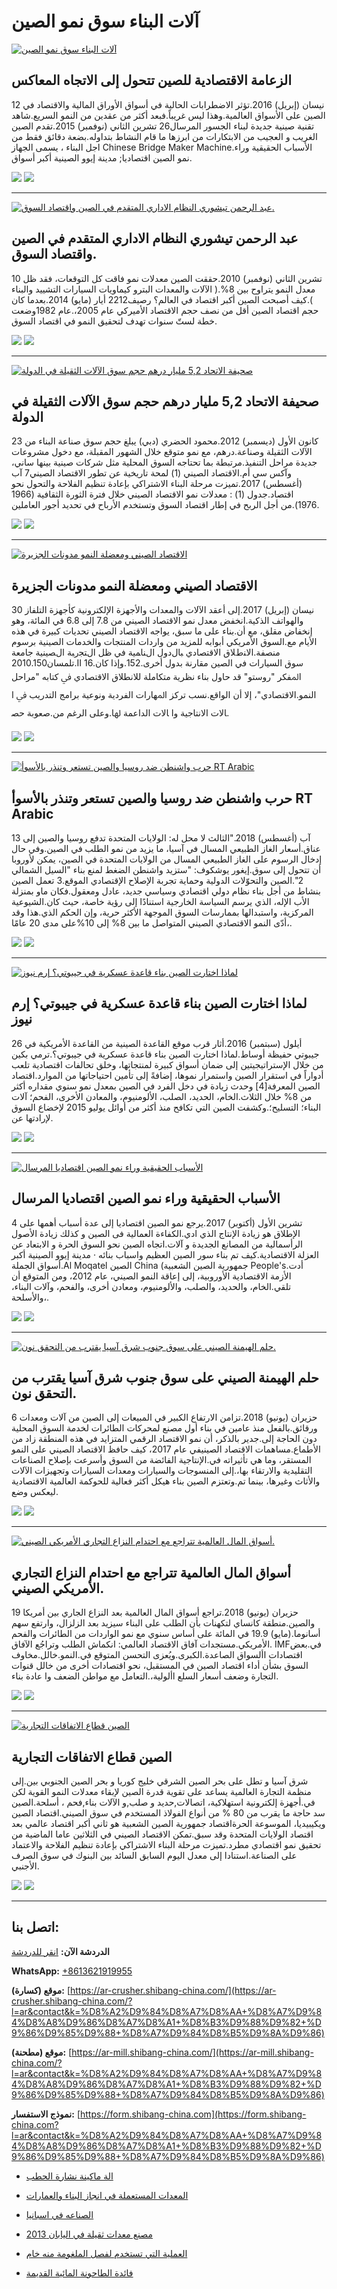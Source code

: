 # آلات البناء سوق نمو الصين

<a href="https://swt.shibang-china.com/?l=ar&img&k=%D8%A2%D9%84%D8%A7%D8%AA+%D8%A7%D9%84%D8%A8%D9%86%D8%A7%D8%A1+%D8%B3%D9%88%D9%82+%D9%86%D9%85%D9%88+%D8%A7%D9%84%D8%B5%D9%8A%D9%86" target="_blank">![آلات البناء سوق نمو الصين](http://static.shibang-china.com/all-800x300/1297.jpg)</a>

## الزعامة الاقتصادية للصين تتحول إلى الاتجاه المعاكس
12 نيسان (إبريل) 2016.تؤثر الاضطرابات الحالية في أسواق الأوراق المالية والاقتصاد في الصين على الأسواق العالمية.وهذا ليس غريباً.فبعد أكثر من عقدين من النمو السريع.شاهد تقنية صينية جديدة لبناء الجسور المرسال26 تشرين الثاني (نوفمبر) 2015.تقدم الصين الغريب و العجيب من الابتكارات من ابرزها ما قام النشاط بتداوله.بضعة دقائق فقط من اجل البناء ، يسمى الجهاز Chinese Bridge Maker Machine.الأسباب الحقيقية وراء نمو الصين اقتصاديا; مدينة إيوو الصينية أكبر أسواق.


<a href="https://whatsapp.shibangsoft.com/WhatsApp.php" target="_blank" title="WhatsApp">![](http://static.shibang-china.com/icon/whatsapp.png)</a> <a href="https://swt.shibang-china.com/?l=ar&icon&k=%D8%A2%D9%84%D8%A7%D8%AA+%D8%A7%D9%84%D8%A8%D9%86%D8%A7%D8%A1+%D8%B3%D9%88%D9%82+%D9%86%D9%85%D9%88+%D8%A7%D9%84%D8%B5%D9%8A%D9%86" target="_blank">![](http://static.shibang-china.com/icon/chat-ar.png)</a>

---

<a href="https://swt.shibang-china.com/?l=ar&img&k=%D8%A2%D9%84%D8%A7%D8%AA+%D8%A7%D9%84%D8%A8%D9%86%D8%A7%D8%A1+%D8%B3%D9%88%D9%82+%D9%86%D9%85%D9%88+%D8%A7%D9%84%D8%B5%D9%8A%D9%86" target="_blank">![عبد الرحمن تيشوري النظام الاداري المتقدم في الصين واقتصاد السوق.](http://static.shibang-china.com/all-800x300/156.jpg)</a>

## عبد الرحمن تيشوري النظام الاداري المتقدم في الصين واقتصاد السوق.
10 تشرين الثاني (نوفمبر) 2010.حققت الصين معدلات نمو فاقت كل التوقعات، فقد ظل معدل النمو يتراوح بين 8%.( الآلات والمعدات البترو كيماويات السيارات التشييد والبناء ).كيف أصبحت الصين أكبر اقتصاد في العالم؟ رصيف2212 أيار (مايو) 2014.بعدما كان حجم اقتصاد الصين أقل من نصف حجم الاقتصاد الأميركي عام 2005،.عام 1982وضعت خطة لستّ سنوات تهدف لتحقيق النمو في اقتصاد السوق.


<a href="https://whatsapp.shibangsoft.com/WhatsApp.php" target="_blank" title="WhatsApp">![](http://static.shibang-china.com/icon/whatsapp.png)</a> <a href="https://swt.shibang-china.com/?l=ar&icon&k=%D8%A2%D9%84%D8%A7%D8%AA+%D8%A7%D9%84%D8%A8%D9%86%D8%A7%D8%A1+%D8%B3%D9%88%D9%82+%D9%86%D9%85%D9%88+%D8%A7%D9%84%D8%B5%D9%8A%D9%86" target="_blank">![](http://static.shibang-china.com/icon/chat-ar.png)</a>

---

<a href="https://swt.shibang-china.com/?l=ar&img&k=%D8%A2%D9%84%D8%A7%D8%AA+%D8%A7%D9%84%D8%A8%D9%86%D8%A7%D8%A1+%D8%B3%D9%88%D9%82+%D9%86%D9%85%D9%88+%D8%A7%D9%84%D8%B5%D9%8A%D9%86" target="_blank">![صحيفة الاتحاد 5,2 مليار درهم حجم سوق الآلات الثقيلة في الدولة](http://static.shibang-china.com/all-800x300/1059.jpg)</a>

## صحيفة الاتحاد 5,2 مليار درهم حجم سوق الآلات الثقيلة في الدولة
23 كانون الأول (ديسمبر) 2012.محمود الحضري (دبي) يبلغ حجم سوق صناعة البناء من الآلات الثقيلة وصناعة.درهم، مع نمو متوقع خلال الشهور المقبلة، مع دخول مشروعات جديدة مراحل التنفيذ.مرتبطة بما تحتاجه السوق المحلية مثل شركات صينية بينها ساني، وآكس سي أم.الاقتصاد الصيني (1) لمحة تاريخية عن تطور الاقتصاد الصيني7 آب (أغسطس) 2017.تميزت مرحلة البناء الاشتراكي بإعادة تنظيم الفلاحة والتحول نحو اقتصاد.جدول (1) : معدلات نمو الاقتصاد الصيني خلال فترة الثورة الثقافية (1966 1976).من أجل الربح في إطار اقتصاد السوق وتستخدم الأرباح في تحديد أجور العاملين.


<a href="https://whatsapp.shibangsoft.com/WhatsApp.php" target="_blank" title="WhatsApp">![](http://static.shibang-china.com/icon/whatsapp.png)</a> <a href="https://swt.shibang-china.com/?l=ar&icon&k=%D8%A2%D9%84%D8%A7%D8%AA+%D8%A7%D9%84%D8%A8%D9%86%D8%A7%D8%A1+%D8%B3%D9%88%D9%82+%D9%86%D9%85%D9%88+%D8%A7%D9%84%D8%B5%D9%8A%D9%86" target="_blank">![](http://static.shibang-china.com/icon/chat-ar.png)</a>

---

<a href="https://swt.shibang-china.com/?l=ar&img&k=%D8%A2%D9%84%D8%A7%D8%AA+%D8%A7%D9%84%D8%A8%D9%86%D8%A7%D8%A1+%D8%B3%D9%88%D9%82+%D9%86%D9%85%D9%88+%D8%A7%D9%84%D8%B5%D9%8A%D9%86" target="_blank">![الاقتصاد الصيني ومعضلة النمو مدونات الجزيرة](http://static.shibang-china.com/all-800x300/1365.jpg)</a>

## الاقتصاد الصيني ومعضلة النمو مدونات الجزيرة
30 نيسان (إبريل) 2017.إلى أعقد الآلات والمعدات والأجهزة الإلكترونية كأجهزة التلفاز والهواتف الذكية.انخفض معدل نمو الاقتصاد الصيني من 7.8 إلى 6.8 في المائة، وهو إنخفاض مقلق، مع أن.بناء على ما سبق، يواجه الاقتصاد الصيني تحديات كبيرة في هذه الأيام مع.السوق الأمريكي أبوابه للمزيد من واردات المنتجات والخدمات الصينية برسوم منصفة.اﻻﻨطﻼق اﻻﻗﺘﺼﺎدي ﺒﺎﻝدول اﻝﻨﺎﻤﻴﺔ ﻓﻲ ظل اﻝﺘﺠرﺒﺔ اﻝﺼﻴﻨﻴﺔ جامعة تلمسان2010.150.II 16.ﺳﻮق اﻟﺴﻴﺎرات ﻓﻲ اﻟﺼﻴﻦ ﻣﻘﺎرﻧﺔ ﺑﺪول أﺧﺮى.152.وإذا ﻛﺎن اﳌﻔﻜﺮ &quot;روﺳﺘﻮ&quot; ﻗﺪ ﺣﺎول ﺑﻨﺎء ﻧﻈﺮﻳﺔ ﻣﺘﻜﺎﻣﻠﺔ ﻟﻼﻧﻄﻼق اﻻﻗﺘﺼﺎدي ﰲ ﻛﺘﺎﺑﻪ &quot;ﻣﺮاﺣﻞ اﻟﻨﻤﻮ.اﻻﻗﺘﺼﺎدي&quot;، إﻻ أن اﻟﻮاﻗﻊ.ﻧﺴﺐ ﺗﺮﻛﺰ اﳌﻬﺎرات اﻟﻔﺮدﻳﺔ وﻧﻮﻋﻴﺔ ﺑﺮاﻣﺞ اﻟﺘﺪرﻳﺐ ﰲ ا ﺎﻻت اﻻﻧﺘﺎﺟﻴﺔ وا ﺎﻻت اﻟﺪاﻋﻤﺔ ﳍﺎ.وﻋﻠﻰ اﻟﺮﻏﻢ ﻣﻦ.ﺻﻌﻮﺑﺔ ﺣﺼ.


<a href="https://whatsapp.shibangsoft.com/WhatsApp.php" target="_blank" title="WhatsApp">![](http://static.shibang-china.com/icon/whatsapp.png)</a> <a href="https://swt.shibang-china.com/?l=ar&icon&k=%D8%A2%D9%84%D8%A7%D8%AA+%D8%A7%D9%84%D8%A8%D9%86%D8%A7%D8%A1+%D8%B3%D9%88%D9%82+%D9%86%D9%85%D9%88+%D8%A7%D9%84%D8%B5%D9%8A%D9%86" target="_blank">![](http://static.shibang-china.com/icon/chat-ar.png)</a>

---

<a href="https://swt.shibang-china.com/?l=ar&img&k=%D8%A2%D9%84%D8%A7%D8%AA+%D8%A7%D9%84%D8%A8%D9%86%D8%A7%D8%A1+%D8%B3%D9%88%D9%82+%D9%86%D9%85%D9%88+%D8%A7%D9%84%D8%B5%D9%8A%D9%86" target="_blank">![حرب واشنطن ضد روسيا والصين تستعر وتنذر بالأسوأ RT Arabic](http://static.shibang-china.com/all-800x300/866.jpg)</a>

## حرب واشنطن ضد روسيا والصين تستعر وتنذر بالأسوأ RT Arabic
13 آب (أغسطس) 2018.&quot;الثالث لا محل له: الولايات المتحدة تدفع روسيا والصين إلى عناق.أسعار الغاز الطبيعي المسال في آسيا، ما يزيد من نمو الطلب في الصين.وفي حال إدخال الرسوم على الغاز الطبيعي المسال من الولايات المتحدة في الصين، يمكن لأوروبا أن تتحول إلى سوق.إيغور يوشكوف: &quot;ستزيد واشنطن الضغط لمنع بناء &quot;السيل الشمالي 2&quot;.الصين والتحوّلات الدولية وحماية تجربة الإصلاح الإقتصادي الموقع.3 تعمل الصين بنشاط من أجل بناء نظام دولي اقتصادي وسياسي جديد، عادل ومعقول.فكان ماو بمنزلة الأب الإله، الذي يرسم السياسة الخارجية استنادًا إلى رؤية خاصة، حيث كان.الشيوعية المركزية، واستبدالها بممارسات السوق الموجهة الأكثر حرية، وإن الحكم الذي.هذا وقد أدّى النمو الاقتصادي الصيني المتواصل ما بين 8% إلى 10%على مدى 20 عامًا،.


<a href="https://whatsapp.shibangsoft.com/WhatsApp.php" target="_blank" title="WhatsApp">![](http://static.shibang-china.com/icon/whatsapp.png)</a> <a href="https://swt.shibang-china.com/?l=ar&icon&k=%D8%A2%D9%84%D8%A7%D8%AA+%D8%A7%D9%84%D8%A8%D9%86%D8%A7%D8%A1+%D8%B3%D9%88%D9%82+%D9%86%D9%85%D9%88+%D8%A7%D9%84%D8%B5%D9%8A%D9%86" target="_blank">![](http://static.shibang-china.com/icon/chat-ar.png)</a>

---

<a href="https://swt.shibang-china.com/?l=ar&img&k=%D8%A2%D9%84%D8%A7%D8%AA+%D8%A7%D9%84%D8%A8%D9%86%D8%A7%D8%A1+%D8%B3%D9%88%D9%82+%D9%86%D9%85%D9%88+%D8%A7%D9%84%D8%B5%D9%8A%D9%86" target="_blank">![لماذا اختارت الصين بناء قاعدة عسكرية في جيبوتي؟ إرم نيوز‎](http://static.shibang-china.com/all-800x300/1019.jpg)</a>

## لماذا اختارت الصين بناء قاعدة عسكرية في جيبوتي؟ إرم نيوز‎
26 أيلول (سبتمبر) 2016.أثار قرب موقع القاعدة الصينية من القاعدة الأمريكية في جيبوتي حفيظة أوساط.لماذا اختارت الصين بناء قاعدة عسكرية في جيبوتي؟.ترمي بكين من خلال الإستراتيجيتين إلى ضمان أسواق كبيرة لمنتجاتها، وخلق تحالفات اقتصادية تلعب أدواراً في استقرار الصين واستمرار نموها، إضافةً إلى تأمين احتياجاتها من الموارد.اقتصاد الصين المعرفة[4] وحدث زيادة في دخل الفرد في الصين بمعدل نمو سنوي مقداره أكثر من 8% خلال الثلاث.الخام، الحديد، الصلب، الألومنيوم، والمعادن الأخرى، الفحم؛ آلات البناء؛ التسليح؛.وكشفت الصين التي تكافح منذ أكثر من أوائل يوليو 2015 لإخضاع السوق لإرادتها عن.


<a href="https://whatsapp.shibangsoft.com/WhatsApp.php" target="_blank" title="WhatsApp">![](http://static.shibang-china.com/icon/whatsapp.png)</a> <a href="https://swt.shibang-china.com/?l=ar&icon&k=%D8%A2%D9%84%D8%A7%D8%AA+%D8%A7%D9%84%D8%A8%D9%86%D8%A7%D8%A1+%D8%B3%D9%88%D9%82+%D9%86%D9%85%D9%88+%D8%A7%D9%84%D8%B5%D9%8A%D9%86" target="_blank">![](http://static.shibang-china.com/icon/chat-ar.png)</a>

---

<a href="https://swt.shibang-china.com/?l=ar&img&k=%D8%A2%D9%84%D8%A7%D8%AA+%D8%A7%D9%84%D8%A8%D9%86%D8%A7%D8%A1+%D8%B3%D9%88%D9%82+%D9%86%D9%85%D9%88+%D8%A7%D9%84%D8%B5%D9%8A%D9%86" target="_blank">![الأسباب الحقيقية وراء نمو الصين اقتصاديا المرسال](http://static.shibang-china.com/all-800x300/36.jpg)</a>

## الأسباب الحقيقية وراء نمو الصين اقتصاديا المرسال
4 تشرين الأول (أكتوبر) 2017.يرجع نمو الصين اقتصاديا إلى عدة أسباب أهمها على الإطلاق هو زيادة الإنتاج الذي ادي.الكفاءة العمالية فى الصين و كذلك زيادة الأصول الرأسمالية من المصانع الجديدة و آلات.اتجاه الصين نحو السوق الحرة و الابتعاد عن العزلة الاقتصادية.كيف تم بناء سور الصين العظيم واسباب بنائه &middot; مدينة إيوو الصينية أكبر أسواق الجملة.Al Moqatel الصين China (جمهورية الصين الشعبية People&#39;s.أدت الأزمة الاقتصادية الأوروبية، إلى إعاقة النمو الصيني، عام 2012، ومن المتوقع أن تلقي.الخام، والحديد، والصلب، والألومنيوم، ومعادن أخرى، والفحم، وآلات البناء، والأسلحة،.


<a href="https://whatsapp.shibangsoft.com/WhatsApp.php" target="_blank" title="WhatsApp">![](http://static.shibang-china.com/icon/whatsapp.png)</a> <a href="https://swt.shibang-china.com/?l=ar&icon&k=%D8%A2%D9%84%D8%A7%D8%AA+%D8%A7%D9%84%D8%A8%D9%86%D8%A7%D8%A1+%D8%B3%D9%88%D9%82+%D9%86%D9%85%D9%88+%D8%A7%D9%84%D8%B5%D9%8A%D9%86" target="_blank">![](http://static.shibang-china.com/icon/chat-ar.png)</a>

---

<a href="https://swt.shibang-china.com/?l=ar&img&k=%D8%A2%D9%84%D8%A7%D8%AA+%D8%A7%D9%84%D8%A8%D9%86%D8%A7%D8%A1+%D8%B3%D9%88%D9%82+%D9%86%D9%85%D9%88+%D8%A7%D9%84%D8%B5%D9%8A%D9%86" target="_blank">![حلم الهيمنة الصيني على سوق جنوب شرق آسيا يقترب من التحقق نون.](http://static.shibang-china.com/all-800x300/1530.jpg)</a>

## حلم الهيمنة الصيني على سوق جنوب شرق آسيا يقترب من التحقق نون.
6 حزيران (يونيو) 2018.تزامن الارتفاع الكبير في المبيعات إلى الصين من آلات ومعدات ورقائق.بالفعل منذ عامين في بناء أول مصنع لمحركات الطائرات لخدمة السوق المحلية دون الحاجة إلى.جدير بالذكر، أن نمو الاقتصاد الرقمي المتزايد في هذه المنطقة زاد من الأطماع.مساهمات الاقتصاد الصينيفي عام 2017، كيف حافظ الاقتصاد الصيني على النمو المستقر، وما هي تأثيراته في.الإنتاجية الفائضة من السوق وأسرعت بإصلاح الصناعات التقليدية والارتقاء بها،.إلى المنسوجات والسيارات ومعدات السيارات وتجهيزات الآلات والأثاث وغيرها، بينما تم.وتعتزم الصين بناء هيكل أكثر فعالية للحوكمة العالمية الاقتصادية ليعكس وضع.


<a href="https://whatsapp.shibangsoft.com/WhatsApp.php" target="_blank" title="WhatsApp">![](http://static.shibang-china.com/icon/whatsapp.png)</a> <a href="https://swt.shibang-china.com/?l=ar&icon&k=%D8%A2%D9%84%D8%A7%D8%AA+%D8%A7%D9%84%D8%A8%D9%86%D8%A7%D8%A1+%D8%B3%D9%88%D9%82+%D9%86%D9%85%D9%88+%D8%A7%D9%84%D8%B5%D9%8A%D9%86" target="_blank">![](http://static.shibang-china.com/icon/chat-ar.png)</a>

---

<a href="https://swt.shibang-china.com/?l=ar&img&k=%D8%A2%D9%84%D8%A7%D8%AA+%D8%A7%D9%84%D8%A8%D9%86%D8%A7%D8%A1+%D8%B3%D9%88%D9%82+%D9%86%D9%85%D9%88+%D8%A7%D9%84%D8%B5%D9%8A%D9%86" target="_blank">![أسواق المال العالمية تتراجع مع احتدام النزاع التجاري الأمريكي الصيني.](http://static.shibang-china.com/all-800x300/1415.jpg)</a>

## أسواق المال العالمية تتراجع مع احتدام النزاع التجاري الأمريكي الصيني.
19 حزيران (يونيو) 2018.تراجع أسواق المال العالمية بعد النزاع الجاري بين أمريكا والصين.منطقة كانساي لتكهنات بأن الطلب على البناء سيزيد بعد الزلزال، وارتفع سهم أسانوما.(مايو) 19.9 في المائة على أساس سنوي مع نمو الواردات من الطائرات والفحم الأمريكي.مستجدات آفاق الاقتصاد العالمي: انكماش الطلب وتراجُع الآفاق. IMFفي.بعض اقتصادات األسواق الصاعدة.الكبرى.ويُعزى التحسن المتوقع في.النمو.خالل.مخاوف السوق بشأن أداء اقتصاد الصين في المستقبل، نحو اقتصادات أخرى من خالل قنوات التجارة وضعف أسعار السلع األولية،.التعامل مع مواطن الضعف وا عادة بناء.


<a href="https://whatsapp.shibangsoft.com/WhatsApp.php" target="_blank" title="WhatsApp">![](http://static.shibang-china.com/icon/whatsapp.png)</a> <a href="https://swt.shibang-china.com/?l=ar&icon&k=%D8%A2%D9%84%D8%A7%D8%AA+%D8%A7%D9%84%D8%A8%D9%86%D8%A7%D8%A1+%D8%B3%D9%88%D9%82+%D9%86%D9%85%D9%88+%D8%A7%D9%84%D8%B5%D9%8A%D9%86" target="_blank">![](http://static.shibang-china.com/icon/chat-ar.png)</a>

---

<a href="https://swt.shibang-china.com/?l=ar&img&k=%D8%A2%D9%84%D8%A7%D8%AA+%D8%A7%D9%84%D8%A8%D9%86%D8%A7%D8%A1+%D8%B3%D9%88%D9%82+%D9%86%D9%85%D9%88+%D8%A7%D9%84%D8%B5%D9%8A%D9%86" target="_blank">![الصين قطاع الاتفاقات التجارية](http://static.shibang-china.com/all-800x300/403.jpg)</a>

## الصين قطاع الاتفاقات التجارية
شرق آسيا و تطل على بحر الصين الشرقي خليج كوريا و بحر الصين الجنوبي بين.إلى منظمة التجارة العالمية يساعد على تقوية قدرة الصين لإبقاء معدلات النمو القوية لكن في.أجهزة إلكترونية استهلاكية، اتصالات,حديد و صلب,و الآلات بناء,فحم ، أسلحة.الصين سد حاجة ما يقرب من 80 % من أنواع الفولاذ المستخدم في سوق الصيني.اقتصاد الصين ويكيبيديا، الموسوعة الحرةاقتصاد جمهورية الصين الشعبية هو ثاني أكبر اقتصاد عالمي بعد اقتصاد الولايات المتحدة وقد سبق.تمكن الاقتصاد الصيني في الثلاثين عاما الماضية من تحقيق نمو اقتصادي مطرد.تميزت مرحلة البناء الاشتراكي بإعادة تنظيم الفلاحة والاعتماد على الصناعة.استنادا إلى معدل اليوم السابق السائد بين البنوك في سوق الصرف الأجنبي.


<a href="https://whatsapp.shibangsoft.com/WhatsApp.php" target="_blank" title="WhatsApp">![](http://static.shibang-china.com/icon/whatsapp.png)</a> <a href="https://swt.shibang-china.com/?l=ar&icon&k=%D8%A2%D9%84%D8%A7%D8%AA+%D8%A7%D9%84%D8%A8%D9%86%D8%A7%D8%A1+%D8%B3%D9%88%D9%82+%D9%86%D9%85%D9%88+%D8%A7%D9%84%D8%B5%D9%8A%D9%86" target="_blank">![](http://static.shibang-china.com/icon/chat-ar.png)</a>

---
## اتصل بنا:

**الدردشة الآن:** [انقر للدردشة](https://swt.shibang-china.com?l=ar&contact&k=%D8%A2%D9%84%D8%A7%D8%AA+%D8%A7%D9%84%D8%A8%D9%86%D8%A7%D8%A1+%D8%B3%D9%88%D9%82+%D9%86%D9%85%D9%88+%D8%A7%D9%84%D8%B5%D9%8A%D9%86)

**WhatsApp:**  [+8613621919955](https://whatsapp.shibangsoft.com/WhatsApp.php)

**موقع (كسارة):** [https://ar-crusher.shibang-china.com/](https://ar-crusher.shibang-china.com/?l=ar&contact&k=%D8%A2%D9%84%D8%A7%D8%AA+%D8%A7%D9%84%D8%A8%D9%86%D8%A7%D8%A1+%D8%B3%D9%88%D9%82+%D9%86%D9%85%D9%88+%D8%A7%D9%84%D8%B5%D9%8A%D9%86)

**موقع (مطحنة):** [https://ar-mill.shibang-china.com/](https://ar-mill.shibang-china.com/?l=ar&contact&k=%D8%A2%D9%84%D8%A7%D8%AA+%D8%A7%D9%84%D8%A8%D9%86%D8%A7%D8%A1+%D8%B3%D9%88%D9%82+%D9%86%D9%85%D9%88+%D8%A7%D9%84%D8%B5%D9%8A%D9%86)

**نموذج الاستفسار:** [https://form.shibang-china.com](https://form.shibang-china.com?l=ar&contact&k=%D8%A2%D9%84%D8%A7%D8%AA+%D8%A7%D9%84%D8%A8%D9%86%D8%A7%D8%A1+%D8%B3%D9%88%D9%82+%D9%86%D9%85%D9%88+%D8%A7%D9%84%D8%B5%D9%8A%D9%86)

* [الة ماكينة نشارة الحطب](../35/%D8%A7%D9%84%D8%A9%20%D9%85%D8%A7%D9%83%D9%8A%D9%86%D8%A9%20%D9%86%D8%B4%D8%A7%D8%B1%D8%A9%20%D8%A7%D9%84%D8%AD%D8%B7%D8%A8.md)

* [المعدات المستعملة في انجاز البناء والعمارات](../33/%D8%A7%D9%84%D9%85%D8%B9%D8%AF%D8%A7%D8%AA%20%D8%A7%D9%84%D9%85%D8%B3%D8%AA%D8%B9%D9%85%D9%84%D8%A9%20%D9%81%D9%8A%20%D8%A7%D9%86%D8%AC%D8%A7%D8%B2%20%D8%A7%D9%84%D8%A8%D9%86%D8%A7%D8%A1%20%D9%88%D8%A7%D9%84%D8%B9%D9%85%D8%A7%D8%B1%D8%A7%D8%AA.md)

* [الصناعه في اسبانيا](../31/%D8%A7%D9%84%D8%B5%D9%86%D8%A7%D8%B9%D9%87%20%D9%81%D9%8A%20%D8%A7%D8%B3%D8%A8%D8%A7%D9%86%D9%8A%D8%A7.md)

* [مصنع معدات ثقيلة في اليابان 2013](../33/%D9%85%D8%B5%D9%86%D8%B9%20%D9%85%D8%B9%D8%AF%D8%A7%D8%AA%20%D8%AB%D9%82%D9%8A%D9%84%D8%A9%20%D9%81%D9%8A%20%D8%A7%D9%84%D9%8A%D8%A7%D8%A8%D8%A7%D9%86%202013.md)

* [العملية التي تستخدم لفصل الملغومة منه خام](../33/%D8%A7%D9%84%D8%B9%D9%85%D9%84%D9%8A%D8%A9%20%D8%A7%D9%84%D8%AA%D9%8A%20%D8%AA%D8%B3%D8%AA%D8%AE%D8%AF%D9%85%20%D9%84%D9%81%D8%B5%D9%84%20%D8%A7%D9%84%D9%85%D9%84%D8%BA%D9%88%D9%85%D8%A9%20%D9%85%D9%86%D9%87%20%D8%AE%D8%A7%D9%85.md)

* [فائدة الطاحونة المائية القديمة](../35/%D9%81%D8%A7%D8%A6%D8%AF%D8%A9%20%D8%A7%D9%84%D8%B7%D8%A7%D8%AD%D9%88%D9%86%D8%A9%20%D8%A7%D9%84%D9%85%D8%A7%D8%A6%D9%8A%D8%A9%20%D8%A7%D9%84%D9%82%D8%AF%D9%8A%D9%85%D8%A9.md)